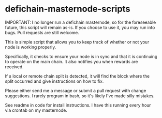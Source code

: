 # defichain-masternode-scripts

IMPORTANT: I no longer run a defichain masternode, so for the foreseeable future, this script will remain as-is.  If you choose to use it, you may run into bugs.  Pull requests are still welcome.

This is simple script that allows you to keep track of whether or not your node is working properly.

Specifically, it checks to ensure your node is in sync and that it is continuing to operate on the main chain.  It also notifies you when rewards are received.

If a local or remote chain split is detected, it will find the block where the split occurred and give instructions on how to fix.

Please either send me a message or submit a pull request with change suggestions.  I rarely program in bash, so it's likely I've made silly mistakes.

See readme in code for install instructions.  I have this running every hour via crontab on my masternode.
